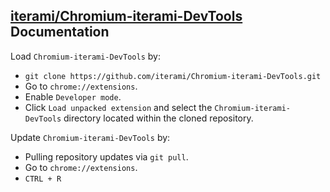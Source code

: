 [iterami/Chromium-iterami-DevTools](https://github.com/iterami/Chromium-iterami-DevTools) Documentation
-------------------------------------------------------------------------------------------------------

Load `Chromium-iterami-DevTools` by:
* `git clone https://github.com/iterami/Chromium-iterami-DevTools.git`
* Go to `chrome://extensions`.
* Enable `Developer mode`.
* Click `Load unpacked extension` and select the `Chromium-iterami-DevTools` directory located within the cloned repository.

Update `Chromium-iterami-DevTools` by:
* Pulling repository updates via `git pull`.
* Go to `chrome://extensions`.
* `CTRL + R`
